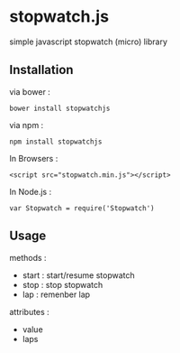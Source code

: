 # stopwatch.js
simple javascript stopwatch (micro) library

## Installation

via bower :

	bower install stopwatchjs

via npm :

	npm install stopwatchjs

In Browsers :

	<script src="stopwatch.min.js"></script>

In Node.js : 

	var Stopwatch = require('Stopwatch')

## Usage

methods : 

- start : start/resume stopwatch
- stop : stop stopwatch
- lap : remenber lap

attributes :

- value
- laps